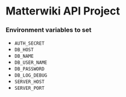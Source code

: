 # Matterwiki API Project

### Environment variables to set

* `AUTH_SECRET`
* `DB_HOST`
* `DB_NAME`
* `DB_USER_NAME`
* `DB_PASSWORD`
* `DB_LOG_DEBUG`
* `SERVER_HOST`
* `SERVER_PORT`